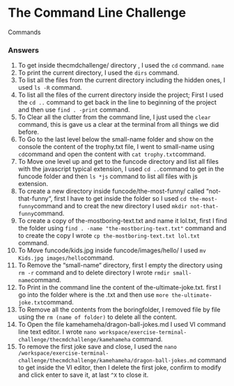 # The Command Line Challenge 
Commands


<h3>Answers</h3>

1. To get inside thecmdchallenge/ directory , I used the ``cd`` command. `` name ``
2. To print the current directory, I used the ``dirs`` command.
3. To list all the files from the current directory including the hidden ones, I used ``ls -R`` command.
4. To list all the files of the current directory inside the project; First I used the ``cd ..`` command to get back in the line to beginning of the project and then use ``find . -print`` command.
5. To Clear all the clutter from the command line, I just used the ``clear`` command, this is gave us a clear at the terminal from all things we did before.
6. To Go to the last level below the small-name folder and show on the console the content of the trophy.txt file, I went to small-name using ``cd``command and open the content with ``cat trophy.txt``command.
7. To Move one level up and get to the funcode directory and list all files with the javascript typical extension, I used ``cd ..``command to get in the funcode folder and then ``ls *js`` command to list all files with js extension.
8. To create a new directory inside funcode/the-most-funny/ called “not-that-funny“, first I have to get inside the folder so I used ``cd the-most-funny``command and to creat the new directory I used ``mkdir not-that-funny``command.
9. To create a copy of the-mostboring-text.txt and name it lol.txt, first I find the folder using ``find . -name "the-mostboring-text.txt"`` command and to create the copy I wrote ``cp the-mostboring-text.txt lol.txt`` command.
10. To Move funcode/kids.jpg inside funcode/images/hello/ I used ``mv Kids.jpg images/hello``command.
11. To Remove the “small-name“ directory, first I empty the directory using ``rm -r`` command and to delete directory I wrote ``rmdir small-name``command.
12. To Print in the command line the content of the-ultimate-joke.txt. first I go into the folder where is the .txt and then use ``more the-ultimate-joke.txt``command.
13. To Remove all the contents from the boringfolder, I removed file by file using the ``rm (name of folder)`` to delete all the content.
14. To Open the file kamehameha/dragon-ball-jokes.md I used VI command line text editor. I wrote ``nano workspace/exercise-terminal-challenge/thecmdchallenge/kamehameha`` command.
15. To remove the first joke save and close, I used the ``nano /workspace/exercise-terminal-challenge/thecmdchallenge/kamehameha/dragon-ball-jokes.md`` command to get inside the VI editor, then I delete the first joke, confirm to modify and click enter to save it, at last ``^X`` to close it.
